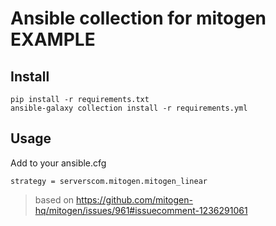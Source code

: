 # Ansible collection for mitogen EXAMPLE

## Install
```
pip install -r requirements.txt
ansible-galaxy collection install -r requirements.yml
```

## Usage
Add to your ansible.cfg
```
strategy = serverscom.mitogen.mitogen_linear
```

> based on https://github.com/mitogen-hq/mitogen/issues/961#issuecomment-1236291061
